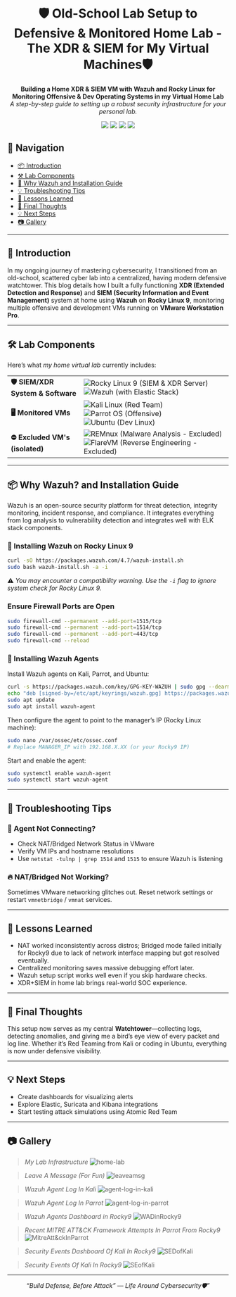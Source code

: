 <h1 align="center">🛡️ Old-School Lab Setup to Defensive & Monitored Home Lab - The XDR & SIEM for My Virtual Machines🛡️</h1>

<p align="center">
  <b>Building a Home XDR & SIEM VM with Wazuh and Rocky Linux for Monitoring Offensive & Dev Operating Systems in my Virtual Home Lab</b><br>
  <i>A step-by-step guide to setting up a robust security infrastructure for your personal lab.</i>
</p>

<p align="center">
  <img src="https://img.shields.io/badge/focus-CyberSecurity-red?style=flat-square">
  <img src="https://img.shields.io/badge/OS-RockyLinux9%20%7C%20Kali2025.1c%20%7C%20Parrot6.3-blueviolet?style=flat-square">
  <img src="https://img.shields.io/badge/SIEM%20%26%20XDR-Active-darkgreen?style=flat-square">
  <img src="https://img.shields.io/badge/status-Setup Complete-black?style=flat-square">
</p>

## 🧭 Navigation

- [📦 Introduction](#-introduction)
- [⚒️ Lab Components](#-lab-components)
- [🚀 Why Wazuh and Installation Guide](#-why-wazuh-and-installation-guide)
- [💡 Troubleshooting Tips](#-troubleshooting-tips)
- [🧠 Lessons Learned](#-lessons-learned)
- [📌 Final Thoughts](#-final-thoughts)
- [💡 Next Steps](#-next-steps)
- [📷 Gallery](#-gallery)

---
## 🚀 Introduction

In my ongoing journey of mastering cybersecurity, I transitioned from an old-school, scattered cyber lab into a centralized, having modern defensive watchtower. This blog details how I built a fully functioning **XDR (Extended Detection and Response)** and **SIEM (Security Information and Event Management)** system at home using **Wazuh** on **Rocky Linux 9**, monitoring multiple offensive and development VMs running on **VMware Workstation Pro**.

---

## 🛠️ Lab Components

Here’s what *my home virtual lab* currently includes:

<table>
  <tr>
    <td><strong>🛡️ SIEM/XDR System & Software</strong></td>
    <td>
      <img src="https://img.shields.io/badge/Rocky_Linux_9-10B981?style=flat&logo=rockylinux&logoColor=white" title="Rocky Linux 9 (SIEM & XDR Server)" />
      <img src="https://img.shields.io/badge/Wazuh-005C96?style=flat&logo=elasticstack&logoColor=white" title="Wazuh (with Elastic Stack)" />
    </td>
  </tr>
  <tr>
    <td><strong>🖥️ Monitored VMs</strong></td>
    <td>
      <img src="https://img.shields.io/badge/Kali_Linux-557C94?style=flat&logo=kalilinux&logoColor=white" title="Kali Linux (Red Team)" />
      <img src="https://img.shields.io/badge/Parrot_OS-0085FF?style=flat&logo=linux&logoColor=white" title="Parrot OS (Offensive)" />
      <img src="https://img.shields.io/badge/Ubuntu-E95420?style=flat&logo=ubuntu&logoColor=white" title="Ubuntu (Dev Linux)" />
    </td>
  </tr>
  <tr>
    <td><strong>⛔ Excluded VM's (isolated)</strong></td>
    <td>
      <img src="https://img.shields.io/badge/REMnux-1C1C1C?style=flat&logo=linux&logoColor=white" title="REMnux (Malware Analysis - Excluded)" />
      <img src="https://img.shields.io/badge/FlareVM-181717?style=flat&logo=windows&logoColor=white" title="FlareVM (Reverse Engineering - Excluded)" />
    </td>
  </tr>
</table>

---

## 📦 Why Wazuh? and Installation Guide

Wazuh is an open-source security platform for threat detection, integrity monitoring, incident response, and compliance. It integrates everything from log analysis to vulnerability detection and integrates well with ELK stack components.


### 🧰 Installing Wazuh on Rocky Linux 9

```bash
curl -sO https://packages.wazuh.com/4.7/wazuh-install.sh
sudo bash wazuh-install.sh -a -i
```

⚠️ *You may encounter a compatibility warning. Use the `-i` flag to ignore system check for Rocky Linux 9.*

### Ensure Firewall Ports are Open
```bash
sudo firewall-cmd --permanent --add-port=1515/tcp
sudo firewall-cmd --permanent --add-port=1514/tcp
sudo firewall-cmd --permanent --add-port=443/tcp
sudo firewall-cmd --reload
```

### 🤖 Installing Wazuh Agents

Install Wazuh agents on Kali, Parrot, and Ubuntu:
```bash
curl -s https://packages.wazuh.com/key/GPG-KEY-WAZUH | sudo gpg --dearmor -o /etc/apt/keyrings/wazuh.gpg
echo "deb [signed-by=/etc/apt/keyrings/wazuh.gpg] https://packages.wazuh.com/4.x/apt stable main" | sudo tee /etc/apt/sources.list.d/wazuh.list
sudo apt update
sudo apt install wazuh-agent
```

Then configure the agent to point to the manager’s IP (Rocky Linux machine):
```bash
sudo nano /var/ossec/etc/ossec.conf
# Replace MANAGER_IP with 192.168.X.XX (or your Rocky9 IP)
```

Start and enable the agent:
```bash
sudo systemctl enable wazuh-agent
sudo systemctl start wazuh-agent
```

---

## 🧪 Troubleshooting Tips

### 🔁 Agent Not Connecting?
- Check NAT/Bridged Network Status in VMware
- Verify VM IPs and hostname resolutions
- Use `netstat -tulnp | grep 1514` and `1515` to ensure Wazuh is listening

### 🔥 NAT/Bridged Not Working?
Sometimes VMware networking glitches out. Reset network settings or restart `vmnetbridge` / `vmnat` services.

---

## 🧠 Lessons Learned

- NAT worked inconsistently across distros; Bridged mode failed initially for Rocky9 due to lack of network interface mapping but got resolved eventually.
- Centralized monitoring saves massive debugging effort later.
- Wazuh setup script works well even if you skip hardware checks.
- XDR+SIEM in home lab brings real-world SOC experience.

---

## 📌 Final Thoughts

This setup now serves as my central **Watchtower**—collecting logs, detecting anomalies, and giving me a bird’s eye view of every packet and log line. Whether it’s Red Teaming from Kali or coding in Ubuntu, everything is now under defensive visibility.

---

## 💡 Next Steps

- Create dashboards for visualizing alerts
- Explore Elastic, Suricata and Kibana integrations
- Start testing attack simulations using Atomic Red Team

---

## 📷 Gallery
> *My Lab Infrastructure*
![home-lab](https://github.com/user-attachments/assets/4725edfb-e25f-46c8-a159-e569cbe9ea94)

> *Leave A Message (For Fun)* 
![leaveamsg](https://github.com/user-attachments/assets/92eeb9f1-5d3a-475c-8f6a-db3967b81bdc)

> *Wazuh Agent Log In Kali*
![agent-log-in-kali](https://github.com/user-attachments/assets/87ed2b12-0fec-441b-a789-c77be5e4200e)

> *Wazuh Agent Log In Parrot*
![agent-log-in-parrot](https://github.com/user-attachments/assets/c50a4abb-f4bb-4058-ad2c-75828b1bfc3f)

> *Wazuh Agents Dashboard in Rocky9*
![WADinRocky9](https://github.com/user-attachments/assets/b2b5c118-3dd1-4fab-847a-f36edc26d157)

> *Recent MITRE ATT&CK Framework Attempts In Parrot From Rocky9*
![MitreAtt&ckInParrot](https://github.com/user-attachments/assets/01b124ed-ffc5-4597-8abb-c946fd848c0b)

> *Security Events Dashboard Of Kali In Rocky9*
![SEDofKali](https://github.com/user-attachments/assets/bb967edc-f0f0-4492-97f1-9f0bacf50ded)

> *Security Events Of Kali In Rocky9*
![SEofKali](https://github.com/user-attachments/assets/43ebac4f-addd-4f5c-be55-5b4f18c4e3dc)

---
<p align="center"> <i>“Build Defense, Before Attack” — Life Around Cybersecurity🛡️”</i> </p>

